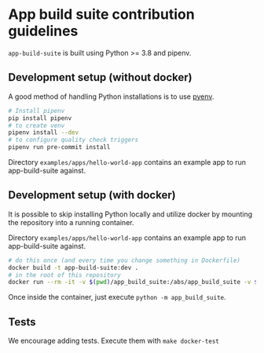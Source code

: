 # App build suite contribution guidelines

`app-build-suite` is built using Python >= 3.8 and pipenv.

## Development setup (without docker)

A good method of handling Python installations is to use [pyenv](https://github.com/pyenv/pyenv).


```bash
# Install pipenv
pip install pipenv
# to create venv
pipenv install --dev
# to configure quality check triggers
pipenv run pre-commit install
```

Directory `examples/apps/hello-world-app` contains an example app to run app-build-suite against.

## Development setup (with docker)

It is possible to skip installing Python locally and utilize docker by mounting the repository into a running container.

Directory `examples/apps/hello-world-app` contains an example app to run app-build-suite against.

```bash
# do this once (and every time you change something in Dockerfile)
docker build -t app-build-suite:dev .
# in the root of this repository
docker run --rm -it -v $(pwd)/app_build_suite:/abs/app_build_suite -v $(pwd):/abs/workdir --entrypoint /bin/bash app-build-suite:dev
```

Once inside the container, just execute `python -m app_build_suite`.

## Tests

We encourage adding tests. Execute them with `make docker-test`
